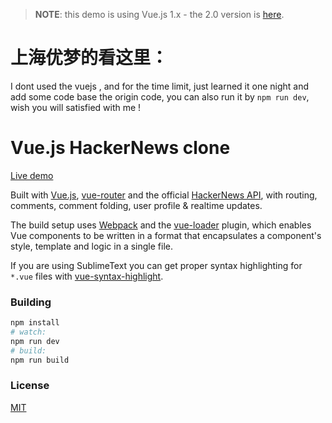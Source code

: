 > **NOTE**: this demo is using Vue.js 1.x - the 2.0 version is [here](https://github.com/vuejs/vue-hackernews-2.0).

# 上海优梦的看这里：
  I dont used the vuejs , and for the time limit, just learned it one night and add some code base the origin code, you can also run it by  `npm run dev`, wish you will satisfied with me !


# Vue.js HackerNews clone

[Live demo](http://vuejs.github.io/vue-hackernews/)

Built with [Vue.js](http://vuejs.org), [vue-router](https://github.com/vuejs/vue-router) and the official [HackerNews API](https://github.com/HackerNews/API), with routing, comments, comment folding, user profile & realtime updates.

The build setup uses [Webpack](http://webpack.github.io/) and the [vue-loader](https://github.com/vuejs/vue-loader) plugin, which enables Vue components to be written in a format that encapsulates a component's style, template and logic in a single file.

If you are using SublimeText you can get proper syntax highlighting for `*.vue` files with [vue-syntax-highlight](https://github.com/vuejs/vue-syntax-highlight).

### Building

``` bash
npm install
# watch:
npm run dev
# build:
npm run build
```

### License

[MIT](http://opensource.org/licenses/MIT)
